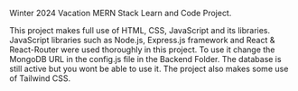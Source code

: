 Winter 2024 Vacation MERN Stack Learn and Code Project.

This project makes full use of HTML, CSS, JavaScript and its libraries.
JavaScript libraries such as Node.js, Express.js framework and React & React-Router were used thoroughly in this project.
To use it change the MongoDB URL in the config.js file in the Backend Folder. The database is still active but you wont be able to use it.
The project also makes some use of Tailwind CSS. 
